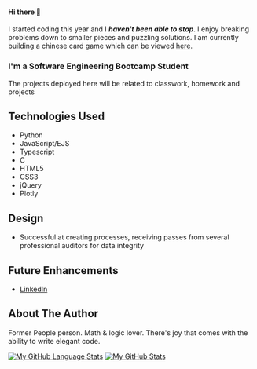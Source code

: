 #### Hi there 👋

I started coding this year and I ***haven't been able to stop***. I enjoy breaking problems down to smaller pieces and puzzling solutions. I am currently building a chinese card game which can be viewed [here](https://github.com/sylvialchen/bo-bo-card-game).

### I'm a Software Engineering Bootcamp Student

The projects deployed here will be related to classwork, homework and projects

## Technologies Used
* Python
* JavaScript/EJS
* Typescript
* C
* HTML5
* CSS3
* jQuery
* Plotly


## Design
* Successful at creating processes, receiving passes from several professional auditors for data integrity


## Future Enhancements
* [LinkedIn](https://www.linkedin.com/in/sylvialchen/)


## About The Author
Former People person. Math & logic lover. 
There's joy that comes with the ability to write elegant code.

[![My GitHub Language Stats](https://github-readme-stats.vercel.app/api/top-langs/?username=sylvialchen&langs_count=5&theme=tokyonight)]()
[![My GitHub Stats](https://github-readme-stats.vercel.app/api/?username=sylvialchen&count_private=true&theme=tokyonight&showicons=true)]()
